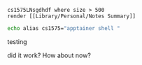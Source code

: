 ```query
cs1575LNsgdhdf where size > 500
render [[Library/Personal/Notes Summary]]
```

```bash
echo alias cs1575="apptainer shell "
```

testing

did it work? How about now?
